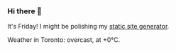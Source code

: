 ### Hi there :wave:

It's Friday! I might be polishing my [static site generator](https://github.com/bewuethr/pandoc-bash-blog).

Weather in Toronto: overcast, at +0°C.

